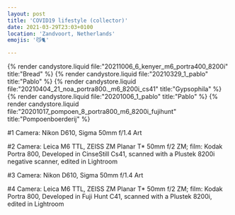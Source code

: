 ```yaml
---
layout: post
title: 'COVID19 lifestyle (collector)'
date: 2021-03-29T23:03+0100
location: 'Zandvoort, Netherlands'
emojis: '😼🐈'

---
```


{% render candystore.liquid file:"20211006_6_kenyer_m6_portra400_8200i" title:"Bread" %}
{% render candystore.liquid file:"20210329_1_pablo" title:"Pablo" %}
{% render candystore.liquid file:"20210404_21_noa_portra800._m6_8200i_cs41" title:"Gypsophila" %}
{% render candystore.liquid file:"20201006_1_pablo" title:"Pablo" %}
{% render candystore.liquid file:"20201017_pompoen_8_portra800_m6_8200i_fujihunt" title:"Pompoenboerderij" %}

#1 Camera: Nikon D610, Sigma 50mm f/1.4 Art

#2 Camera: Leica M6 TTL, ZEISS ZM Planar T\* 50mm f/2 ZM; film: Kodak Portra 800, Developed in CinseStill Cs41, scanned with a Plustek 8200i negative scanner, edited in Lightroom

#3 Camera: Nikon D610, Sigma 50mm f/1.4 Art

#4 Camera: Leica M6 TTL, ZEISS ZM Planar T\* 50mm f/2 ZM; film: Kodak Portra 800, Developed in Fuji Hunt C41, scanned with a Plustek 8200i, edited in Lightroom
